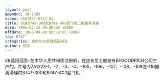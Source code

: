 ```yaml
---
layout: post
amendno: 39-1383
cadno: CAD1995-B747-02
title: 改装B747-300和B747-400型飞机上舱撤离滑梯
date: 1995-03-30 00:00:00 +0800
effdate: 1995-04-06 00:00:00 +0800
tag: B747
categories: 民航华北管理局适航处
author: 张森
---
```


##适用范围:
在中华人民共和国注册的，在加长型上舱装有BFGOODRICH公司生产的，件号为7A1323-1，-2，-3，-4，-105，-106，-107，-108，-109或-110撤离滑梯的B747-300和B747-400型飞机

